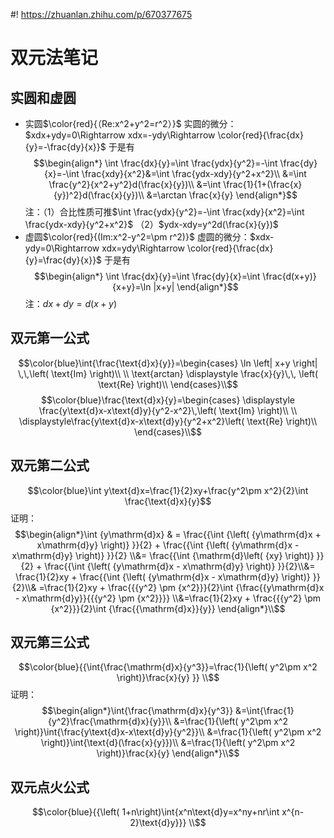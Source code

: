 #! https://zhuanlan.zhihu.com/p/670377675
# 双元法笔记
## 实圆和虚圆
* 实圆$\color{red}{（Re:x^2+y^2=r^2）}$
  实圆的微分：$xdx+ydy=0\Rightarrow xdx=-ydy\Rightarrow \color{red}{\frac{dx}{y}=-\frac{dy}{x}}$
  于是有
  $$\begin{align*}
    \int \frac{dx}{y}=\int \frac{ydx}{y^2}=-\int \frac{dy}{x}=-\int \frac{xdy}{x^2}&=\int \frac{ydx-xdy}{y^2+x^2}\\
    &=\int \frac{y^2}{x^2+y^2}d(\frac{x}{y})\\
    &=\int \frac{1}{1+(\frac{x}{y})^2}d(\frac{x}{y})\\
    &=\arctan \frac{x}{y}
  \end{align*}$$
  注：（1）合比性质可推$\int \frac{ydx}{y^2}=-\int \frac{xdy}{x^2}=\int \frac{ydx-xdy}{y^2+x^2}$
  （2）$ydx-xdy=y^2d(\frac{x}{y})$
* 虚圆$\color{red}{(Im:x^2-y^2=\pm r^2)}$
  虚圆的微分：$xdx-ydy=0\Rightarrow xdx=ydy\Rightarrow \color{red}{\frac{dx}{y}=\frac{dy}{x}}$
  于是有
  $$\begin{align*}
    \int \frac{dx}{y}=\int \frac{dy}{x}=\int \frac{d(x+y)}{x+y}=\ln |x+y|
  \end{align*}$$
  注：$dx+dy=d(x+y)$
## 双元第一公式
$$\color{blue}\int{\frac{\text{d}x}{y}}=\begin{cases} 	\ln \left| x+y \right| \,\,\left( \text{Im} \right)\\ \\ 	\text{arctan} \displaystyle \frac{x}{y}\,\, \left( \text{Re} \right)\\ \end{cases}\\$$
$$\color{blue}\frac{\text{d}x}{y}=\begin{cases} 	\displaystyle \frac{y\text{d}x-x\text{d}y}{y^2-x^2}\,\left( \text{Im} \right)\\ \\ 	\displaystyle\frac{y\text{d}x-x\text{d}y}{y^2+x^2}\left( \text{Re} \right)\\ \end{cases}\\$$
## 双元第二公式
$$\color{blue}\int y\text{d}x=\frac{1}{2}xy+\frac{y^2\pm x^2}{2}\int \frac{\text{d}x}{y}$$
证明：$$\begin{align*}\int {y\mathrm{d}x} & = \frac{{\int {\left( {y\mathrm{d}x + x\mathrm{d}y} \right)} }}{2} + \frac{{\int {\left( {y\mathrm{d}x - x\mathrm{d}y} \right)} }}{2} \\&= \frac{{\int {\mathrm{d}\left( {xy} \right)} }}{2} + \frac{{\int {\left( {y\mathrm{d}x - x\mathrm{d}y} \right)} }}{2}\\&= \frac{1}{2}xy + \frac{{\int {\left( {y\mathrm{d}x - x\mathrm{d}y} \right)} }}{2}\\& =\frac{1}{2}xy + \frac{{{y^2} \pm {x^2}}}{2}\int {\frac{{y\mathrm{d}x - x\mathrm{d}y}}{{{y^2} \pm {x^2}}}}  \\&=\frac{1}{2}xy + \frac{{{y^2} \pm {x^2}}}{2}\int {\frac{{\mathrm{d}x}}{y}} \end{align*}\\$$
## 双元第三公式
$$\color{blue}{{\int{\frac{\mathrm{d}x}{y^3}}=\frac{1}{\left( y^2\pm x^2 \right)}\frac{x}{y} }} \\$$
证明：$$\begin{align*}\int{\frac{\mathrm{d}x}{y^3}}
&=\int{\frac{1}{y^2}\frac{\mathrm{d}x}{y}}\\
&=\frac{1}{\left( y^2\pm x^2 \right)}\int{\frac{y\text{d}x-x\text{d}y}{y^2}}\\
&=\frac{1}{\left( y^2\pm x^2 \right)}\int{\text{d}(\frac{x}{y}})\\
&=\frac{1}{\left( y^2\pm x^2 \right)}\frac{x}{y} \end{align*}\\$$
## 双元点火公式
$$\color{blue}{{\left( 1+n\right)\int{x^n\text{d}y=x^ny+nr\int x^{n-2}\text{d}y}}} \\$$